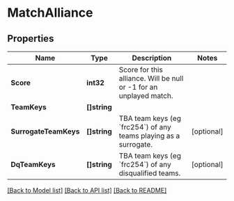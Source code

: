 # MatchAlliance

## Properties
Name | Type | Description | Notes
------------ | ------------- | ------------- | -------------
**Score** | **int32** | Score for this alliance. Will be null or -1 for an unplayed match. | 
**TeamKeys** | **[]string** |  | 
**SurrogateTeamKeys** | **[]string** | TBA team keys (eg &#x60;frc254&#x60;) of any teams playing as a surrogate. | [optional] 
**DqTeamKeys** | **[]string** | TBA team keys (eg &#x60;frc254&#x60;) of any disqualified teams. | [optional] 

[[Back to Model list]](../README.md#documentation-for-models) [[Back to API list]](../README.md#documentation-for-api-endpoints) [[Back to README]](../README.md)


